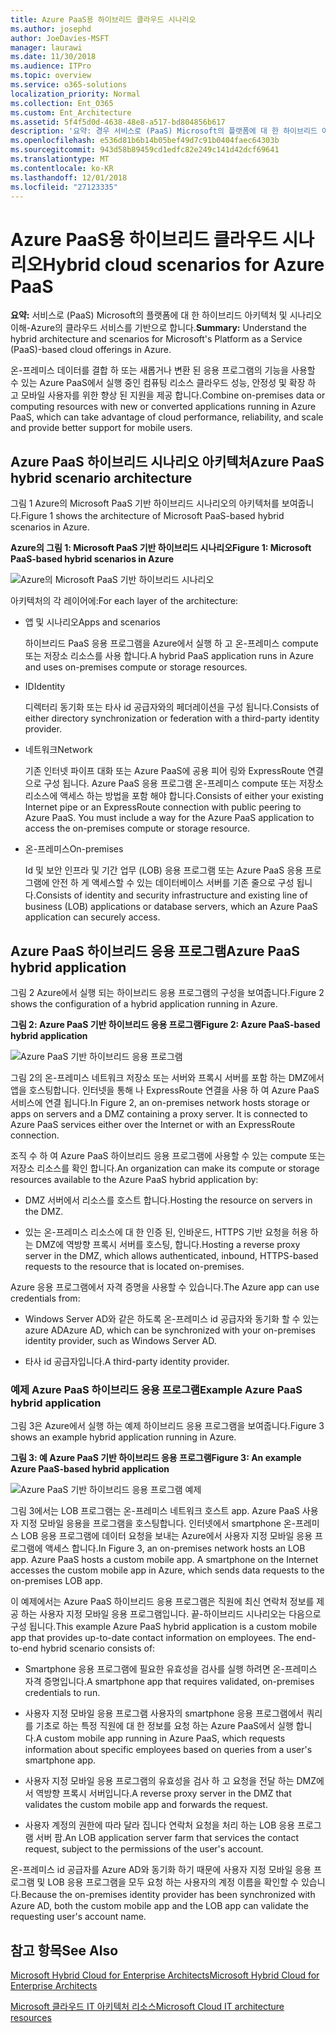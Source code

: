 ```yaml
---
title: Azure PaaS용 하이브리드 클라우드 시나리오
ms.author: josephd
author: JoeDavies-MSFT
manager: laurawi
ms.date: 11/30/2018
ms.audience: ITPro
ms.topic: overview
ms.service: o365-solutions
localization_priority: Normal
ms.collection: Ent_O365
ms.custom: Ent_Architecture
ms.assetid: 5f4f5d0d-4638-48e8-a517-bd804856b617
description: '요약: 경우 서비스로 (PaaS) Microsoft의 플랫폼에 대 한 하이브리드 아키텍처 및 시나리오 이해-Azure의 클라우드 서비스를 기반으로 합니다.'
ms.openlocfilehash: e536d81b6b14b05bef49d7c91b0404faec64303b
ms.sourcegitcommit: 943d58b89459cd1edfc82e249c141d42dcf69641
ms.translationtype: MT
ms.contentlocale: ko-KR
ms.lasthandoff: 12/01/2018
ms.locfileid: "27123335"
---
```

# <a name="hybrid-cloud-scenarios-for-azure-paas"></a><span data-ttu-id="45e56-103">Azure PaaS용 하이브리드 클라우드 시나리오</span><span class="sxs-lookup"><span data-stu-id="45e56-103">Hybrid cloud scenarios for Azure PaaS</span></span>

 <span data-ttu-id="45e56-104">**요약:** 서비스로 (PaaS) Microsoft의 플랫폼에 대 한 하이브리드 아키텍처 및 시나리오 이해-Azure의 클라우드 서비스를 기반으로 합니다.</span><span class="sxs-lookup"><span data-stu-id="45e56-104">**Summary:** Understand the hybrid architecture and scenarios for Microsoft's Platform as a Service (PaaS)-based cloud offerings in Azure.</span></span>
  
<span data-ttu-id="45e56-105">온-프레미스 데이터를 결합 하 또는 새롭거나 변환 된 응용 프로그램의 기능을 사용할 수 있는 Azure PaaS에서 실행 중인 컴퓨팅 리소스 클라우드 성능, 안정성 및 확장 하 고 모바일 사용자를 위한 향상 된 지원을 제공 합니다.</span><span class="sxs-lookup"><span data-stu-id="45e56-105">Combine on-premises data or computing resources with new or converted applications running in Azure PaaS, which can take advantage of cloud performance, reliability, and scale and provide better support for mobile users.</span></span> 
  
## <a name="azure-paas-hybrid-scenario-architecture"></a><span data-ttu-id="45e56-106">Azure PaaS 하이브리드 시나리오 아키텍처</span><span class="sxs-lookup"><span data-stu-id="45e56-106">Azure PaaS hybrid scenario architecture</span></span>

<span data-ttu-id="45e56-107">그림 1 Azure의 Microsoft PaaS 기반 하이브리드 시나리오의 아키텍처를 보여줍니다.</span><span class="sxs-lookup"><span data-stu-id="45e56-107">Figure 1 shows the architecture of Microsoft PaaS-based hybrid scenarios in Azure.</span></span>
  
<span data-ttu-id="45e56-108">**Azure의 그림 1: Microsoft PaaS 기반 하이브리드 시나리오**</span><span class="sxs-lookup"><span data-stu-id="45e56-108">**Figure 1: Microsoft PaaS-based hybrid scenarios in Azure**</span></span>

![Azure의 Microsoft PaaS 기반 하이브리드 시나리오](media/Hybrid-Poster/Hybrid-Cloud-Stack-PaaS.png)
  
<span data-ttu-id="45e56-110">아키텍처의 각 레이어에:</span><span class="sxs-lookup"><span data-stu-id="45e56-110">For each layer of the architecture:</span></span>
  
- <span data-ttu-id="45e56-111">앱 및 시나리오</span><span class="sxs-lookup"><span data-stu-id="45e56-111">Apps and scenarios</span></span>
    
    <span data-ttu-id="45e56-112">하이브리드 PaaS 응용 프로그램을 Azure에서 실행 하 고 온-프레미스 compute 또는 저장소 리소스를 사용 합니다.</span><span class="sxs-lookup"><span data-stu-id="45e56-112">A hybrid PaaS application runs in Azure and uses on-premises compute or storage resources.</span></span>
    
- <span data-ttu-id="45e56-113">ID</span><span class="sxs-lookup"><span data-stu-id="45e56-113">Identity</span></span>
    
    <span data-ttu-id="45e56-114">디렉터리 동기화 또는 타사 id 공급자와의 페더레이션을 구성 됩니다.</span><span class="sxs-lookup"><span data-stu-id="45e56-114">Consists of either directory synchronization or federation with a third-party identity provider.</span></span>
    
- <span data-ttu-id="45e56-115">네트워크</span><span class="sxs-lookup"><span data-stu-id="45e56-115">Network</span></span>
    
    <span data-ttu-id="45e56-p101">기존 인터넷 파이프 대화 또는 Azure PaaS에 공용 피어 링와 ExpressRoute 연결으로 구성 됩니다. Azure PaaS 응용 프로그램 온-프레미스 compute 또는 저장소 리소스에 액세스 하는 방법을 포함 해야 합니다.</span><span class="sxs-lookup"><span data-stu-id="45e56-p101">Consists of either your existing Internet pipe or an ExpressRoute connection with public peering to Azure PaaS. You must include a way for the Azure PaaS application to access the on-premises compute or storage resource.</span></span>
    
- <span data-ttu-id="45e56-118">온-프레미스</span><span class="sxs-lookup"><span data-stu-id="45e56-118">On-premises</span></span>
    
    <span data-ttu-id="45e56-119">Id 및 보안 인프라 및 기간 업무 (LOB) 응용 프로그램 또는 Azure PaaS 응용 프로그램에 안전 하 게 액세스할 수 있는 데이터베이스 서버를 기존 줄으로 구성 됩니다.</span><span class="sxs-lookup"><span data-stu-id="45e56-119">Consists of identity and security infrastructure and existing line of business (LOB) applications or database servers, which an Azure PaaS application can securely access.</span></span>
    
## <a name="azure-paas-hybrid-application"></a><span data-ttu-id="45e56-120">Azure PaaS 하이브리드 응용 프로그램</span><span class="sxs-lookup"><span data-stu-id="45e56-120">Azure PaaS hybrid application</span></span>

<span data-ttu-id="45e56-121">그림 2 Azure에서 실행 되는 하이브리드 응용 프로그램의 구성을 보여줍니다.</span><span class="sxs-lookup"><span data-stu-id="45e56-121">Figure 2 shows the configuration of a hybrid application running in Azure.</span></span>
  
<span data-ttu-id="45e56-122">**그림 2: Azure PaaS 기반 하이브리드 응용 프로그램**</span><span class="sxs-lookup"><span data-stu-id="45e56-122">**Figure 2: Azure PaaS-based hybrid application**</span></span>

![Azure PaaS 기반 하이브리드 응용 프로그램](media/Hybrid-Poster/Hybrid-Cloud-Stack-PaaS-Apps.png)
  
<span data-ttu-id="45e56-p102">그림 2의 온-프레미스 네트워크 저장소 또는 서버와 프록시 서버를 포함 하는 DMZ에서 앱을 호스팅합니다. 인터넷을 통해 나 ExpressRoute 연결을 사용 하 여 Azure PaaS 서비스에 연결 됩니다.</span><span class="sxs-lookup"><span data-stu-id="45e56-p102">In Figure 2, an on-premises network hosts storage or apps on servers and a DMZ containing a proxy server. It is connected to Azure PaaS services either over the Internet or with an ExpressRoute connection.</span></span>
  
<span data-ttu-id="45e56-126">조직 수 하 여 Azure PaaS 하이브리드 응용 프로그램에 사용할 수 있는 compute 또는 저장소 리소스를 확인 합니다.</span><span class="sxs-lookup"><span data-stu-id="45e56-126">An organization can make its compute or storage resources available to the Azure PaaS hybrid application by:</span></span>
  
- <span data-ttu-id="45e56-127">DMZ 서버에서 리소스를 호스트 합니다.</span><span class="sxs-lookup"><span data-stu-id="45e56-127">Hosting the resource on servers in the DMZ.</span></span>
    
- <span data-ttu-id="45e56-128">있는 온-프레미스 리소스에 대 한 인증 된, 인바운드, HTTPS 기반 요청을 허용 하는 DMZ에 역방향 프록시 서버를 호스팅, 합니다.</span><span class="sxs-lookup"><span data-stu-id="45e56-128">Hosting a reverse proxy server in the DMZ, which allows authenticated, inbound, HTTPS-based requests to the resource that is located on-premises.</span></span>
    
<span data-ttu-id="45e56-129">Azure 응용 프로그램에서 자격 증명을 사용할 수 있습니다.</span><span class="sxs-lookup"><span data-stu-id="45e56-129">The Azure app can use credentials from:</span></span>
  
- <span data-ttu-id="45e56-130">Windows Server AD와 같은 하도록 온-프레미스 id 공급자와 동기화 할 수 있는 azure AD</span><span class="sxs-lookup"><span data-stu-id="45e56-130">Azure AD, which can be synchronized with your on-premises identity provider, such as Windows Server AD.</span></span>
    
- <span data-ttu-id="45e56-131">타사 id 공급자입니다.</span><span class="sxs-lookup"><span data-stu-id="45e56-131">A third-party identity provider.</span></span>
    
### <a name="example-azure-paas-hybrid-application"></a><span data-ttu-id="45e56-132">예제 Azure PaaS 하이브리드 응용 프로그램</span><span class="sxs-lookup"><span data-stu-id="45e56-132">Example Azure PaaS hybrid application</span></span>

<span data-ttu-id="45e56-133">그림 3은 Azure에서 실행 하는 예제 하이브리드 응용 프로그램을 보여줍니다.</span><span class="sxs-lookup"><span data-stu-id="45e56-133">Figure 3 shows an example hybrid application running in Azure.</span></span>
  
<span data-ttu-id="45e56-134">**그림 3: 예 Azure PaaS 기반 하이브리드 응용 프로그램**</span><span class="sxs-lookup"><span data-stu-id="45e56-134">**Figure 3: An example Azure PaaS-based hybrid application**</span></span>

![Azure PaaS 기반 하이브리드 응용 프로그램 예제](media/Hybrid-Poster/Hybrid-Cloud-Stack-PaaS-Apps-Ex.png)
  
<span data-ttu-id="45e56-p103">그림 3에서는 LOB 프로그램는 온-프레미스 네트워크 호스트 app. Azure PaaS 사용자 지정 모바일 응용을 프로그램을 호스팅합니다. 인터넷에서 smartphone 온-프레미스 LOB 응용 프로그램에 데이터 요청을 보내는 Azure에서 사용자 지정 모바일 응용 프로그램에 액세스 합니다.</span><span class="sxs-lookup"><span data-stu-id="45e56-p103">In Figure 3, an on-premises network hosts an LOB app. Azure PaaS hosts a custom mobile app. A smartphone on the Internet accesses the custom mobile app in Azure, which sends data requests to the on-premises LOB app.</span></span>
  
<span data-ttu-id="45e56-p104">이 예제에서는 Azure PaaS 하이브리드 응용 프로그램은 직원에 최신 연락처 정보를 제공 하는 사용자 지정 모바일 응용 프로그램입니다. 끝-하이브리드 시나리오는 다음으로 구성 됩니다.</span><span class="sxs-lookup"><span data-stu-id="45e56-p104">This example Azure PaaS hybrid application is a custom mobile app that provides up-to-date contact information on employees. The end-to-end hybrid scenario consists of:</span></span>
  
- <span data-ttu-id="45e56-141">Smartphone 응용 프로그램에 필요한 유효성을 검사를 실행 하려면 온-프레미스 자격 증명입니다.</span><span class="sxs-lookup"><span data-stu-id="45e56-141">A smartphone app that requires validated, on-premises credentials to run.</span></span>
    
- <span data-ttu-id="45e56-142">사용자 지정 모바일 응용 프로그램 사용자의 smartphone 응용 프로그램에서 쿼리를 기초로 하는 특정 직원에 대 한 정보를 요청 하는 Azure PaaS에서 실행 합니다.</span><span class="sxs-lookup"><span data-stu-id="45e56-142">A custom mobile app running in Azure PaaS, which requests information about specific employees based on queries from a user's smartphone app.</span></span>
    
- <span data-ttu-id="45e56-143">사용자 지정 모바일 응용 프로그램의 유효성을 검사 하 고 요청을 전달 하는 DMZ에서 역방향 프록시 서버입니다.</span><span class="sxs-lookup"><span data-stu-id="45e56-143">A reverse proxy server in the DMZ that validates the custom mobile app and forwards the request.</span></span>
    
- <span data-ttu-id="45e56-144">사용자 계정의 권한에 따라 달라 집니다 연락처 요청을 처리 하는 LOB 응용 프로그램 서버 팜.</span><span class="sxs-lookup"><span data-stu-id="45e56-144">An LOB application server farm that services the contact request, subject to the permissions of the user's account.</span></span>
    
<span data-ttu-id="45e56-145">온-프레미스 id 공급자를 Azure AD와 동기화 하기 때문에 사용자 지정 모바일 응용 프로그램 및 LOB 응용 프로그램을 모두 요청 하는 사용자의 계정 이름을 확인할 수 있습니다.</span><span class="sxs-lookup"><span data-stu-id="45e56-145">Because the on-premises identity provider has been synchronized with Azure AD, both the custom mobile app and the LOB app can validate the requesting user's account name.</span></span>
  
## <a name="see-also"></a><span data-ttu-id="45e56-146">참고 항목</span><span class="sxs-lookup"><span data-stu-id="45e56-146">See Also</span></span>

[<span data-ttu-id="45e56-147">Microsoft Hybrid Cloud for Enterprise Architects</span><span class="sxs-lookup"><span data-stu-id="45e56-147">Microsoft Hybrid Cloud for Enterprise Architects</span></span>](microsoft-hybrid-cloud-for-enterprise-architects.md)
  
[<span data-ttu-id="45e56-148">Microsoft 클라우드 IT 아키텍처 리소스</span><span class="sxs-lookup"><span data-stu-id="45e56-148">Microsoft Cloud IT architecture resources</span></span>](microsoft-cloud-it-architecture-resources.md)

